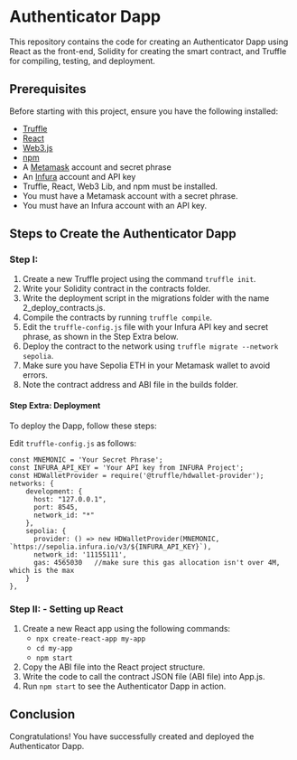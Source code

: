 # Authenticator Dapp

This repository contains the code for creating an Authenticator Dapp using React as the front-end, Solidity for creating the smart contract, and Truffle for compiling, testing, and deployment.

## Prerequisites

Before starting with this project, ensure you have the following installed:

- [Truffle](https://www.trufflesuite.com/docs/truffle/getting-started/installation)
- [React](https://reactjs.org/docs/getting-started.html)
- [Web3.js](https://web3js.readthedocs.io/en/v1.3.0/getting-started.html)
- [npm](https://www.npmjs.com/get-npm)
- A [Metamask](https://metamask.io/) account and secret phrase
- An [Infura](https://infura.io/) account and API key
- Truffle, React, Web3 Lib, and npm must be installed.
- You must have a Metamask account with a secret phrase.
- You must have an Infura account with an API key.

## Steps to Create the Authenticator Dapp

### Step I:

1. Create a new Truffle project using the command `truffle init`.
2. Write your Solidity contract in the contracts folder.
3. Write the deployment script in the migrations folder with the name 2_deploy_contracts.js.
4. Compile the contracts by running `truffle compile`.
5. Edit the `truffle-config.js` file with your Infura API key and secret phrase, as shown in the Step Extra below.
6. Deploy the contract to the network using `truffle migrate --network sepolia`.
7. Make sure you have Sepolia ETH in your Metamask wallet to avoid errors.
8. Note the contract address and ABI file in the builds folder.

#### Step Extra: Deployment

To deploy the Dapp, follow these steps:

Edit `truffle-config.js` as follows:

```
const MNEMONIC = 'Your Secret Phrase';
const INFURA_API_KEY = 'Your API key from INFURA Project';
const HDWalletProvider = require('@truffle/hdwallet-provider');
networks: {
    development: {
      host: "127.0.0.1",
      port: 8545,
      network_id: "*"
    },
    sepolia: {
      provider: () => new HDWalletProvider(MNEMONIC, `https://sepolia.infura.io/v3/${INFURA_API_KEY}`),
      network_id: '11155111',
      gas: 4565030   //make sure this gas allocation isn't over 4M, which is the max
    }
},
```

### Step II: - Setting up React

1. Create a new React app using the following commands:
   - `npx create-react-app my-app`
   - `cd my-app`
   - `npm start`
2. Copy the ABI file into the React project structure.
3. Write the code to call the contract JSON file (ABI file) into App.js.
4. Run `npm start` to see the Authenticator Dapp in action.

## Conclusion

Congratulations! You have successfully created and deployed the Authenticator Dapp.
